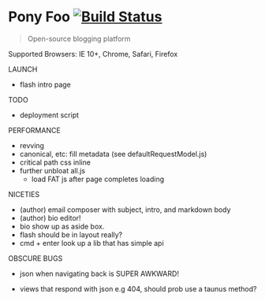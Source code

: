 # Pony Foo [![Build Status][1]][2]

> Open-source blogging platform

Supported Browsers: IE 10+, Chrome, Safari, Firefox

LAUNCH

- flash intro page

TODO

- deployment script

PERFORMANCE

- revving
- canonical, etc: fill metadata (see defaultRequestModel.js)
- critical path css inline
- further unbloat all.js
  - load FAT js after page completes loading

NICETIES

- (author) email composer with subject, intro, and markdown body
- (author) bio editor!
- bio show up as aside box.
- flash should be in layout really?
- cmd + enter look up a lib that has simple api


OBSCURE BUGS

- json when navigating back is SUPER AWKWARD!
- views that respond with json e.g 404, should prob use a taunus method?



  [1]: https://travis-ci.org/ponyfoo/ponyfoo.png?branch=master
  [2]: https://travis-ci.org/ponyfoo/ponyfoo
